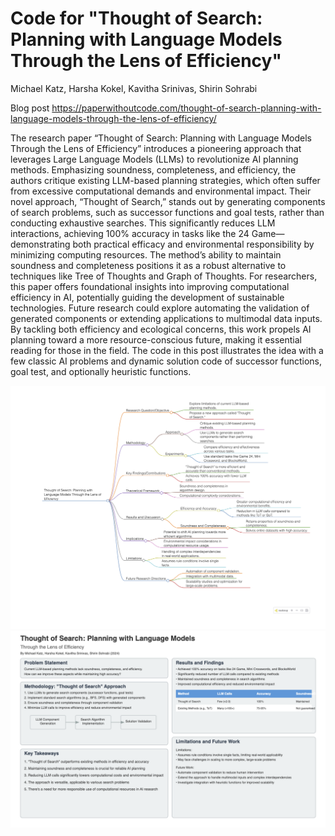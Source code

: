 # Code for "Thought of Search: Planning with Language Models Through the Lens of Efficiency"

Michael Katz, Harsha Kokel, Kavitha Srinivas, Shirin Sohrabi

Blog post <https://paperwithoutcode.com/thought-of-search-planning-with-language-models-through-the-lens-of-efficiency/>

The research paper “Thought of Search: Planning with Language Models Through the Lens of Efficiency” introduces a pioneering approach that leverages Large Language Models (LLMs) to revolutionize AI planning methods. Emphasizing soundness, completeness, and efficiency, the authors critique existing LLM-based planning strategies, which often suffer from excessive computational demands and environmental impact. Their novel approach, “Thought of Search,” stands out by generating components of search problems, such as successor functions and goal tests, rather than conducting exhaustive searches. This significantly reduces LLM interactions, achieving 100% accuracy in tasks like the 24 Game—demonstrating both practical efficacy and environmental responsibility by minimizing computing resources. The method’s ability to maintain soundness and completeness positions it as a robust alternative to techniques like Tree of Thoughts and Graph of Thoughts. For researchers, this paper offers foundational insights into improving computational efficiency in AI, potentially guiding the development of sustainable technologies. Future research could explore automating the validation of generated components or extending applications to multimodal data inputs. By tackling both efficiency and ecological concerns, this work propels AI planning toward a more resource-conscious future, making it essential reading for those in the field. The code in this post illustrates the idea with a few classic AI problems and dynamic solution code of successor functions, goal test, and optionally heuristic functions.

![alt text](2404.11833v2-markmap.png)
![alt text](research-paper-infographic-landscape-revised.png)